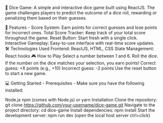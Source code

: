 🎲 Dice Game: A simple and interactive dice game built using ReactJS. The game challenges players to predict the outcome of a dice roll, rewarding or penalizing them based on their guesses.

🚀 Features -
Score System: Earn points for correct guesses and lose points for incorrect ones.
Total Score Tracker: Keep track of your total score throughout the game.
Reset Button: Start fresh with a single click.
Interactive Gameplay: Easy-to-use interface with real-time score updates.
🛠️ Technologies Used
Frontend: ReactJS, HTML, CSS
State Management: React hooks
🎮 How to Play
Select a number between 1 and 6.
Roll the dice.
If the number on the dice matches your selection, you earn points!
Correct guess: +X points (e.g., +10)
Incorrect guess: -2 points
Use the reset button to start a new game.


💻 Getting Started - 
Prerequisites - 
Make sure you have the following installed:

Node.js
npm (comes with Node.js) or yarn
Installation
Clone the repository: git clone https://github.com/your-username/dice-game.git
Navigate to the project directory: cd dice-game
Install dependencies: npm install
Start the development server: npm run dev (open the local host server ctrl+click)
